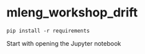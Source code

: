 # mleng_workshop_drift
````
pip install -r requirements
````

Start with opening the Jupyter notebook
